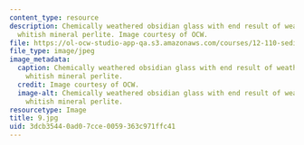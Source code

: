 ```yaml
---
content_type: resource
description: Chemically weathered obsidian glass with end result of weathering being
  whitish mineral perlite. Image courtesy of OCW.
file: https://ol-ocw-studio-app-qa.s3.amazonaws.com/courses/12-110-sedimentary-geology-fall-2004/3dcb35440ad07cce0059363c971ffc41_9.jpg
file_type: image/jpeg
image_metadata:
  caption: Chemically weathered obsidian glass with end result of weathering being
    whitish mineral perlite.
  credit: Image courtesy of OCW.
  image-alt: Chemically weathered obsidian glass with end result of weathering being
    whitish mineral perlite.
resourcetype: Image
title: 9.jpg
uid: 3dcb3544-0ad0-7cce-0059-363c971ffc41
---
```

